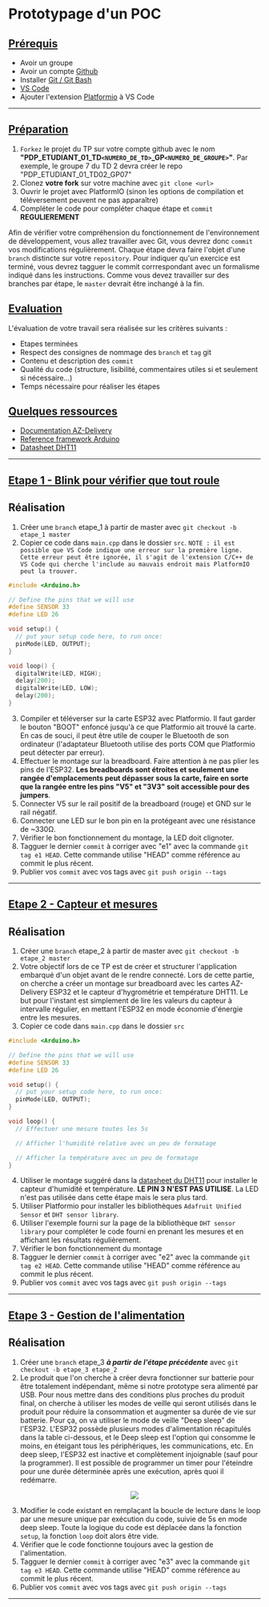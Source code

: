 # Prototypage d'un POC

## <ins>Prérequis</ins>
- Avoir un groupe
- Avoir un compte [Github](https://github.com)
- Installer [Git / Git Bash](https://gitforwindows.org/)
- [VS Code](https://code.visualstudio.com/)
- Ajouter l'extension [Platformio](https://platformio.org/platformio-ide) à VS Code

---

## <ins>Préparation</ins>
1. `Forkez` le projet du TP sur votre compte github avec le nom **"PDP_ETUDIANT_01_TD`<NUMERO_DE_TD>`\_GP`<NUMERO_DE_GROUPE>`"**. Par exemple, le groupe 7 du TD 2 devra créer le repo "PDP_ETUDIANT_01_TD02_GP07"
2. Clonez **votre fork** sur votre machine avec `git clone <url>`
3. Ouvrir le projet avec PlatformIO (sinon les options de compilation et téléversement peuvent ne pas apparaître)
4. Compléter le code pour compléter chaque étape et `commit` **REGULIEREMENT**

Afin de vérifier votre compréhension du fonctionnement de l'environnement de développement, vous allez travailler avec Git, vous devrez donc `commit` vos modifications régulièrement. Chaque étape devra faire l'objet d'une `branch` distincte sur votre `repository`. Pour indiquer qu'un exercice est terminé, vous devrez tagguer le commit corrrespondant avec un formalisme indiqué dans les instructions. Comme vous devez travailler sur des branches par étape, le `master` devrait être inchangé à la fin.

## <ins>Evaluation</ins>
L'évaluation de votre travail sera réalisée sur les critères suivants :
- Etapes terminées
- Respect des consignes de nommage des `branch` et `tag` git
- Contenu et description des `commit`
- Qualité du code (structure, lisibilité, commentaires utiles si et seulement si nécessaire...)
- Temps nécessaire pour réaliser les étapes

## <ins>Quelques ressources</ins>
- [Documentation AZ-Delivery](https://cdn.shopify.com/s/files/1/1509/1638/files/ESP_-_32_NodeMCU_Developmentboard_Datenblatt_AZ-Delivery_Vertriebs_GmbH_10f68f6c-a9bb-49c6-a825-07979441739f.pdf?v=1598356497)
- [Reference framework Arduino](https://www.arduino.cc/reference/en/)
- [Datasheet DHT11](https://www.mouser.com/datasheet/2/758/DHT11-Technical-Data-Sheet-Translated-Version-1143054.pdf)

---

## <ins>Etape 1 - Blink pour vérifier que tout roule</ins>

## Réalisation
1. Créer une `branch` etape_1 à partir de master avec `git checkout -b etape_1 master`
2. Copier ce code dans `main.cpp` dans le dossier `src`. `NOTE : il est possible que VS Code indique une erreur sur la première ligne. Cette erreur peut être ignorée, il s'agit de l'extension C/C++ de VS Code qui cherche l'include au mauvais endroit mais PlatformIO peut la trouver.`

```C
#include <Arduino.h>

// Define the pins that we will use
#define SENSOR 33
#define LED 26

void setup() {
  // put your setup code here, to run once:
  pinMode(LED, OUTPUT);
}

void loop() {
  digitalWrite(LED, HIGH);
  delay(200);
  digitalWrite(LED, LOW);
  delay(200);
}
```
3. Compiler et téléverser sur la carte ESP32 avec Platformio. Il faut garder le bouton "BOOT" enfoncé jusqu'à ce que Platformio ait trouvé la carte. En cas de souci, il peut être utile de couper le Bluetooth de son ordinateur (l'adaptateur Bluetooth utilise des ports COM que Platformio peut détecter par erreur).
4. Effectuer le montage sur la breadboard. Faire attention à ne pas plier les pins de l'ESP32. **Les breadboards sont étroites et seulement une rangée d'emplacements peut dépasser sous la carte, faire en sorte que la rangée entre les pins "V5" et "3V3" soit accessible pour des jumpers**.
5. Connecter V5 sur le rail positif de la breadboard (rouge) et GND sur le rail négatif.
6. Connecter une LED sur le bon pin en la protégeant avec une résistance de ~330Ω.
7. Vérifier le bon fonctionnement du montage, la LED doit clignoter.
9. Tagguer le dernier `commit` à corriger avec "e1" avec la commande `git tag e1 HEAD`. Cette commande utilise "HEAD" comme référence au commit le plus récent.
10. Publier vos `commit` avec vos tags avec `git push origin --tags`
---

## <ins>Etape 2 - Capteur et mesures</ins>

## Réalisation
1. Créer une `branch` etape_2 à partir de master avec `git checkout -b etape_2 master`
2. Votre objectif lors de ce TP est de créer et structurer l'application embarqué d'un objet avant de le rendre connecté. Lors de cette partie, on cherche a créer un montage sur breadboard avec les cartes AZ-Delivery ESP32 et le capteur d'hygrométrie et température DHT11. Le but pour l'instant est simplement de lire les valeurs du capteur à intervalle régulier, en mettant l'ESP32 en mode économie d'énergie entre les mesures.
3. Copier ce code dans `main.cpp` dans le dossier `src`

```C
#include <Arduino.h>

// Define the pins that we will use
#define SENSOR 33
#define LED 26

void setup() {
  // put your setup code here, to run once:
  pinMode(LED, OUTPUT);
}

void loop() {
  // Effectuer une mesure toutes les 5s

  // Afficher l'humidité relative avec un peu de formatage

  // Afficher la température avec un peu de formatage
}
```
4. Utiliser le montage suggéré dans la [datasheet du DHT11](https://www.mouser.com/datasheet/2/758/DHT11-Technical-Data-Sheet-Translated-Version-1143054.pdf) pour installer le capteur d'humidité et température. **LE PIN 3 N'EST PAS UTILISE**. La LED n'est pas utilisée dans cette étape mais le sera plus tard.
5. Utiliser Platformio pour installer les bibliothèques `Adafruit Unified Sensor` et `DHT sensor library`.
6. Utiliser l'exemple fourni sur la page de la bibliothèque `DHT sensor library` pour compléter le code fourni en prenant les mesures et en affichant les résultats régulièrement.
7. Vérifier le bon fonctionnement du montage
9. Tagguer le dernier `commit` à corriger avec "e2" avec la commande `git tag e2 HEAD`. Cette commande utilise "HEAD" comme référence au commit le plus récent.
10. Publier vos `commit` avec vos tags avec `git push origin --tags`

---

## <ins>Etape 3 - Gestion de l'alimentation</ins>

## Réalisation
1. Créer une `branch` etape_3 _**à partir de l'étape précédente**_ avec `git checkout -b etape_3 etape_2`
2. Le produit que l'on cherche à créer devra fonctionner sur batterie pour être totalement indépendant, même si notre prototype sera alimenté par USB. Pour nous mettre dans des conditions plus proches du produit final, on cherche à utiliser les modes de veille qui seront utilisés dans le produit pour réduire la consommation et augmenter sa durée de vie sur batterie. Pour ça, on va utiliser le mode de veille "Deep sleep" de l'ESP32. L'ESP32 possède plusieurs modes d'alimentation récapitulés dans la table ci-dessous, et le Deep sleep est l'option qui consomme le moins, en éteigant tous les périphériques, les communications, etc. En deep sleep, l'ESP32 est inactive et complètement injoignable (sauf pour la programmer). Il est possible de programmer un timer pour l'éteindre pour une durée déterminée après une exécution, après quoi il redémarre.

<p align="center">
  <img src="https://i0.wp.com/randomnerdtutorials.com/wp-content/uploads/2019/02/POWER-MODES.jpg?w=667&quality=100&strip=all&ssl=1" />
</p>

3. Modifier le code existant en remplaçant la boucle de lecture dans le loop par une mesure unique par exécution du code, suivie de 5s en mode deep sleep. Toute la logique du code est déplacée dans la fonction `setup`, la fonction `loop` doit alors être vide.
4. Vérifier que le code fonctionne toujours avec la gestion de l'alimentation.
6. Tagguer le dernier `commit` à corriger avec "e3" avec la commande `git tag e3 HEAD`. Cette commande utilise "HEAD" comme référence au commit le plus récent.
7. Publier vos `commit` avec vos tags avec `git push origin --tags`

---
